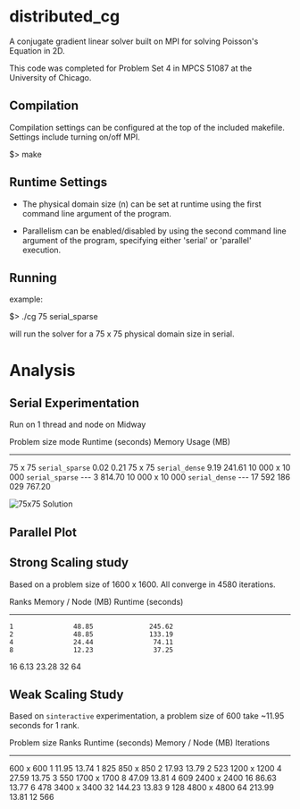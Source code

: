 # distributed_cg
A conjugate gradient linear solver built on MPI for solving
Poisson's Equation in 2D.

This code was completed for Problem Set 4 in
MPCS 51087 at the University of Chicago.

## Compilation
Compilation settings can be configured at the top of the included makefile.
Settings include turning on/off MPI.

$> make

## Runtime Settings
- The physical domain size (n) can be set at runtime using the first
command line argument of the program.

- Parallelism can be enabled/disabled by using the second command
line argument of the program, specifying either 'serial' or 'parallel'
execution.

## Running
example:

$> ./cg 75 serial_sparse

will run the solver for a 75 x 75 physical domain size in serial.

# Analysis

## Serial Experimentation
Run on 1 thread and node on Midway

Problem size        mode                  Runtime (seconds)          Memory Usage (MB)
---------------     ---------------     -------------------     ----------------------
75 x 75             `serial_sparse`                    0.02                       0.21
75 x 75             `serial_dense`                     9.19                     241.61
10 000 x 10 000     `serial_sparse`                     ---                   3 814.70
10 000 x 10 000     `serial_dense`                      ---      17 592 186 029 767.20

![75x75 Solution](picture.png)

## Parallel Plot

## Strong Scaling study

Based on a problem size of 1600 x 1600. All converge in 4580 iterations.

 Ranks  Memory / Node (MB)  Runtime (seconds)
------ ------------------- ------------------
    1               48.85              245.62
    2               48.85              133.19
    4               24.44               74.11
    8               12.23               37.25
   16                6.13               23.28
   32
   64



## Weak Scaling Study
Based on `sinteractive` experimentation, a problem size of 600 take ~11.95 seconds for 1 rank.

Problem size    Ranks   Runtime (seconds)   Memory / Node (MB)  Iterations
------------   ------  ------------------  ------------------- -----------
600 x 600           1               11.95                13.74       1 825
850 x 850           2               17.93                13.79       2 523
1200 x 1200         4               27.59                13.75       3 550
1700 x 1700         8               47.09                13.81       4 609
2400 x 2400        16               86.63                13.77       6 478
3400 x 3400        32              144.23                13.83       9 128
4800 x 4800        64              213.99                13.81      12 566
